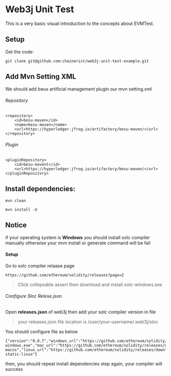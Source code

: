 # Web3j Unit Test

<p> This is a very basic visual introduction to the concepts about EVMTest. </p>

## Setup
Get the code:

```
git clone git@github.com:chainerist/web3j-unit-test-example.git
```

## Add Mvn Setting XML

We should add beus artificial management plugin our mvn setting.xml

###### Repository
```
<repository>
    <id>besu-maven</id>
    <name>besu-maven</name>
    <url>https://hyperledger.jfrog.io/artifactory/besu-maven/</url>
</repository>
```

###### Plugin
```
<pluginRepository>
    <id>besu-mavent</id>
    <url>https://hyperledger.jfrog.io/artifactory/besu-maven/</url>
</pluginRepository>

```

## Install dependencies:

```
mvn clean

```

```
mvn install -U 

```

## Notice 

if your operating system is **Windows** you should install solc compiler manually otherwise your mvn install or generate command will be fail

#### Setup 

Go to solc compiler relaase page

```
https://github.com/ethereum/solidity/releases?page=2
```

> Click collepsable assert then download and install solc-windows.exe

###### Configure Sloc Relese.json  

Open **releases.json** of web3j then add your solc compiler version in file

> your releases.json file location is /user/your-username/.web3j/sloc

You should configure file as below

```
{"version":"0.8.7","windows_url":"https://github.com/ethereum/solidity/releases/download/v0.8.7/solc-windows.exe","mac_url":"https://github.com/ethereum/solidity/releases/download/v0.8.7/solc-macos","linux_url":"https://github.com/ethereum/solidity/releases/download/v0.8.7/solc-static-linux"}

```


then, you should repeat install dependencies step again, your compiler will success
